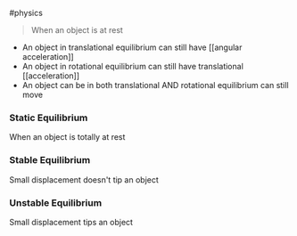 #physics

> When an object is at rest

- An object in translational equilibrium can still have [[angular acceleration]]
- An object in rotational equilibrium can still have translational [[acceleration]]
- An object can be in both translational AND rotational equilibrium can still move

### Static Equilibrium
When an object is totally at rest

### Stable Equilibrium
Small displacement doesn't tip an object

### Unstable Equilibrium
Small displacement tips an object